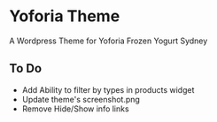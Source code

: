 # Yoforia Theme
A Wordpress Theme for Yoforia Frozen Yogurt Sydney

## To Do 
- Add Ability to filter by types in products widget 
- Update theme's screenshot.png
- Remove Hide/Show info links